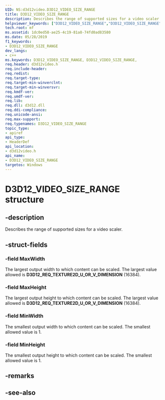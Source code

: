 ```yaml
---
UID: NS:d3d12video.D3D12_VIDEO_SIZE_RANGE
title: D3D12_VIDEO_SIZE_RANGE
description: Describes the range of supported sizes for a video scaler.helpviewer_keywords: ["D3D12_VIDEO_SIZE_RANGE","D3D12_VIDEO_SIZE_RANGE",""]
tech.root: mf
ms.assetid: 1dc0ed58-ae25-4c19-81a8-74fd0ad83580
ms.date: 05/28/2019
f1_keywords:
- D3D12_VIDEO_SIZE_RANGE
dev_langs:
- c++
ms.keywords: D3D12_VIDEO_SIZE_RANGE, D3D12_VIDEO_SIZE_RANGE,
req.header: d3d12video.h
req.include-header: 
req.redist: 
req.target-type: 
req.target-min-winverclnt: 
req.target-min-winversvr: 
req.kmdf-ver: 
req.umdf-ver: 
req.lib: 
req.dll: d3d12.dll
req.ddi-compliance: 
req.unicode-ansi: 
req.max-support: 
req.typenames: D3D12_VIDEO_SIZE_RANGE
topic_type:
- apiref
api_type:
- HeaderDef
api_location:
- d3d12video.h
api_name:
- D3D12_VIDEO_SIZE_RANGE
targetos: Windows
---
```


# D3D12_VIDEO_SIZE_RANGE structure

## -description

Describes the range of supported sizes for a video scaler.

## -struct-fields

### -field MaxWidth
 
The largest output width to which content can be scaled.  The largest value allowed is **D3D12\_REQ\_TEXTURE2D\_U\_OR\_V\_DIMENSION** (16384).

### -field MaxHeight

The largest output height to which content can be scaled.  The largest value allowed is **D3D12\_REQ\_TEXTURE2D\_U\_OR\_V\_DIMENSION** (16384).
 
### -field MinWidth

The smallest output width to which content can be scaled. The smallest allowed value is 1.
 
### -field MinHeight
 
The smallest output height to which content can be scaled. The smallest allowed value is 1.

## -remarks

## -see-also
